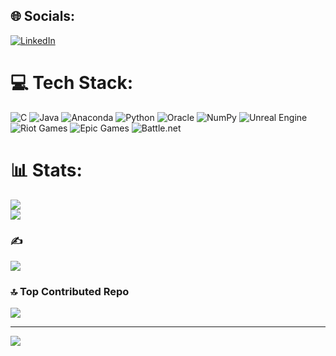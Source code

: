 
## 🌐 Socials:
[![LinkedIn](https://img.shields.io/badge/LinkedIn-%230077B5.svg?logo=linkedin&logoColor=white)](https://linkedin.com/in/metri-naveen-kumar) 

# 💻 Tech Stack:
![C](https://img.shields.io/badge/c-%2300599C.svg?style=flat-square&logo=c&logoColor=white) ![Java](https://img.shields.io/badge/java-%23ED8B00.svg?style=flat-square&logo=openjdk&logoColor=white) ![Anaconda](https://img.shields.io/badge/Anaconda-%2344A833.svg?style=flat-square&logo=anaconda&logoColor=white) ![Python](https://img.shields.io/badge/python-3670A0?style=flat-square&logo=python&logoColor=ffdd54) ![Oracle](https://img.shields.io/badge/Oracle-F80000?style=flat-square&logo=oracle&logoColor=white) ![NumPy](https://img.shields.io/badge/numpy-%23013243.svg?style=flat-square&logo=numpy&logoColor=white) ![Unreal Engine](https://img.shields.io/badge/unrealengine-%23313131.svg?style=flat-square&logo=unrealengine&logoColor=white) ![Riot Games](https://img.shields.io/badge/riotgames-D32936.svg?style=flat-square&logo=riotgames&logoColor=white) ![Epic Games](https://img.shields.io/badge/epicgames-%23313131.svg?style=flat-square&logo=epicgames&logoColor=white) ![Battle.net](https://img.shields.io/badge/battle.net-%2300AEFF.svg?style=flat-square&logo=battle.net&logoColor=white)
# 📊 Stats:
![](https://nirzak-streak-stats.vercel.app/?user=metrinaveen08&theme=dark&hide_border=false)<br/>
![](https://github-readme-stats.vercel.app/api/top-langs/?username=metrinaveen08&theme=dark&hide_border=false&include_all_commits=true&count_private=true&layout=compact)

### ✍
![](https://quotes-github-readme.vercel.app/api?type=horizontal&theme=radical)

### 🔝 Top Contributed Repo
![](https://github-contributor-stats.vercel.app/api?username=metrinaveen08&limit=5&theme=onedark&combine_all_yearly_contributions=true)

---
[![](https://visitcount.itsvg.in/api?id=metrinaveen08&icon=1&color=0)](https://visitcount.itsvg.in)

<!-- Proudly created with GPRM ( https://gprm.itsvg.in ) -->
